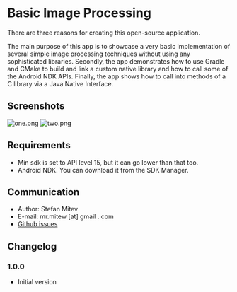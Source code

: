 Basic Image Processing
===========================

There are three reasons for creating this open-source application.

The main purpose of this app is to showcase a very basic implementation of several simple image processing techniques without using any sophisticated libraries. Secondly, the app demonstrates how to use Gradle and CMake to build and link a custom native library and how to call some of the Android NDK APIs. Finally, the app shows how to call into methods of a C library via a Java Native Interface.

## Screenshots
![one.png](https://bitbucket.org/repo/6bLqLd/images/937698638-one.png) ![two.png](https://bitbucket.org/repo/6bLqLd/images/257881875-two.png)

## Requirements
* Min sdk is set to API level 15, but it can go lower than that too.
* Android NDK. You can download it from the SDK Manager.

## Communication
* Author: Stefan Mitev
* E-mail: mr.mitew [at] gmail . com
* [Github issues](https://github.com/mrmitew/BasicImageProcessing/issues)

## Changelog
### 1.0.0
* Initial version